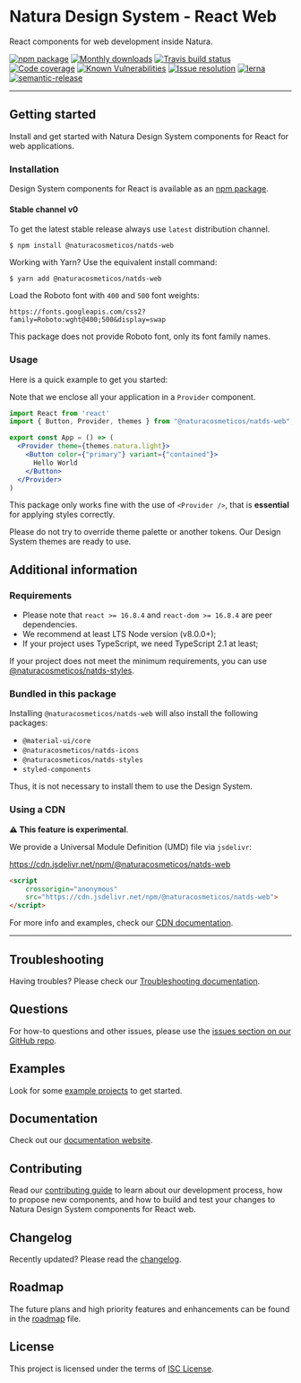 # Natura Design System - React Web

React components for web development inside Natura.

[![npm package](https://img.shields.io/npm/v/@naturacosmeticos/natds-web/latest.svg)](https://www.npmjs.com/package/@naturacosmeticos/natds-web)
[![Monthly downloads](https://img.shields.io/npm/dm/@naturacosmeticos/natds-web.svg)](https://www.npmjs.com/package/@naturacosmeticos/natds-web)
[![Travis build status](https://travis-ci.org/natura-cosmeticos/natds-js.svg?branch=main)](https://travis-ci.com/natura-cosmeticos/natds-js)
[![Code coverage](https://img.shields.io/codecov/c/github/natura-cosmeticos/natds-js/main.svg)](https://codecov.io/gh/natura-cosmeticos/natds-js/branch/main)
[![Known Vulnerabilities](https://snyk.io/test/github/natura-cosmeticos/natds-js/badge.svg?targetFile=packages/web/package.json)](https://snyk.io/test/github/natura-cosmeticos/natds-js?targetFile=package.json)
[![Issue resolution](https://isitmaintained.com/badge/resolution/natura-cosmeticos/natds-js.svg)](https://isitmaintained.com/project/natura-cosmeticos/natds-js)
[![lerna](https://img.shields.io/badge/maintained%20with-lerna-cc00ff.svg)](https://lerna.js.org/)
[![semantic-release](https://img.shields.io/badge/%20%20%F0%9F%93%A6%F0%9F%9A%80-semantic--release-e10079.svg)](https://github.com/semantic-release/semantic-release)

---

## Getting started

Install and get started with Natura Design System components for React for web applications.

### Installation

Design System components for React is available as an [npm package](https://www.npmjs.com/package/@naturacosmeticos/natds-web).

#### Stable channel v0

To get the latest stable release always use `latest` distribution channel.

```shell script
$ npm install @naturacosmeticos/natds-web
```

Working with Yarn? Use the equivalent install command:

```shell script
$ yarn add @naturacosmeticos/natds-web
```

Load the Roboto font with `400` and `500` font weights:

```
https://fonts.googleapis.com/css2?family=Roboto:wght@400;500&display=swap
```

This package does not provide Roboto font, only its font family names.

### Usage

Here is a quick example to get you started:

Note that we enclose all your application in a `Provider` component.

```jsx
import React from 'react'
import { Button, Provider, themes } from "@naturacosmeticos/natds-web";

export const App = () => (
  <Provider theme={themes.natura.light}>
    <Button color={"primary"} variant={"contained"}>
      Hello World
    </Button>
  </Provider>
)
```

This package only works fine with the use of `<Provider />`, that is **essential** for applying styles correctly.

Please do not try to override theme palette or another tokens. Our Design System themes are ready to use.

## Additional information

### Requirements

- Please note that `react >= 16.8.4` and `react-dom >= 16.8.4` are peer dependencies.
- We recommend at least LTS Node version (v8.0.0+);
- If your project uses TypeScript, we need TypeScript 2.1 at least;

If your project does not meet the minimum requirements, you can use [@naturacosmeticos/natds-styles](../styles/README.md).

### Bundled in this package

Installing `@naturacosmeticos/natds-web` will also install the following packages:

- `@material-ui/core`
- `@naturacosmeticos/natds-icons`
- `@naturacosmeticos/natds-styles`
- `styled-components`

Thus, it is not necessary to install them to use the Design System.

### Using a CDN

**⚠️ This feature is experimental**.

We provide a Universal Module Definition (UMD) file via `jsdelivr`:

https://cdn.jsdelivr.net/npm/@naturacosmeticos/natds-web

```html
<script
    crossorigin="anonymous"
    src="https://cdn.jsdelivr.net/npm/@naturacosmeticos/natds-web">
</script>
```

For more info and examples, check our [CDN documentation](./docs/using-cdn.md).

---

## Troubleshooting

Having troubles? Please check our [Troubleshooting documentation](../../TROUBLESHOOTING.md).

## Questions

For how-to questions and other issues, please use the [issues section on our GitHub repo](https://github.com/natura-cosmeticos/natds-js/issues).

## Examples

Look for some [example projects](https://github.com/natura-cosmeticos/natds-js-samples) to get started.

## Documentation

Check out our [documentation website](http://storybook-web.natura.com.br/).

## Contributing

Read our [contributing guide](../../CONTRIBUTING.md) to learn about our development process, how to propose new components,
and how to build and test your changes to Natura Design System components for React web.

## Changelog

Recently updated? Please read the [changelog](./CHANGELOG.md).

## Roadmap

The future plans and high priority features and enhancements can be found in the [roadmap](../../docs/tech-roadmap.md) file.

## License

This project is licensed under the terms of [ISC License](../../LICENSE).
